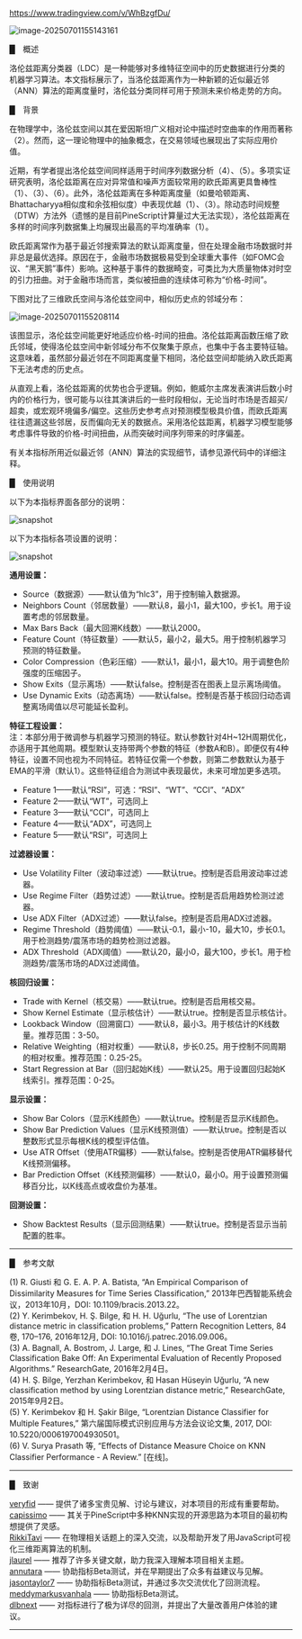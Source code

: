 https://www.tradingview.com/v/WhBzgfDu/



![image-20250701155143161](https://pkuxiaohou.oss-cn-beijing.aliyuncs.com/img/202507011551235.png)

█ 概述

洛伦兹距离分类器（LDC）是一种能够对多维特征空间中的历史数据进行分类的机器学习算法。本文指标展示了，当洛伦兹距离作为一种新颖的近似最近邻（ANN）算法的距离度量时，洛伦兹分类同样可用于预测未来价格走势的方向。

█ 背景

在物理学中，洛伦兹空间以其在爱因斯坦广义相对论中描述时空曲率的作用而著称（2）。然而，这一理论物理中的抽象概念，在交易领域也展现出了实际应用价值。

近期，有学者提出洛伦兹空间同样适用于时间序列数据分析（4）、（5）。多项实证研究表明，洛伦兹距离在应对异常值和噪声方面较常用的欧氏距离更具鲁棒性（1）、（3）、（6）。此外，洛伦兹距离在多种距离度量（如曼哈顿距离、Bhattacharyya相似度和余弦相似度）中表现优越（1）、（3）。除动态时间规整（DTW）方法外（遗憾的是目前PineScript计算量过大无法实现），洛伦兹距离在多样的时间序列数据集上均展现出最高的平均准确率（1）。

欧氏距离常作为基于最近邻搜索算法的默认距离度量，但在处理金融市场数据时并非总是最优选择。原因在于，金融市场数据极易受到全球重大事件（如FOMC会议、“黑天鹅”事件）影响。这种基于事件的数据畸变，可类比为大质量物体对时空的引力扭曲。对于金融市场而言，类似被扭曲的连续体可称为“价格-时间”。

下图对比了三维欧氏空间与洛伦兹空间中，相似历史点的邻域分布：

![image-20250701155208114](https://pkuxiaohou.oss-cn-beijing.aliyuncs.com/img/202507011552184.png)

该图显示，洛伦兹空间能更好地适应价格-时间的扭曲。洛伦兹距离函数压缩了欧氏邻域，使得洛伦兹空间中新邻域分布不仅聚集于原点，也集中于各主要特征轴。这意味着，虽然部分最近邻在不同距离度量下相同，洛伦兹空间却能纳入欧氏距离下无法考虑的历史点。

从直观上看，洛伦兹距离的优势也合乎逻辑。例如，鲍威尔主席发表演讲后数小时内的价格行为，很可能与以往其演讲后的一些时段相似，无论当时市场是否超买/超卖，或宏观环境偏多/偏空。这些历史参考点对预测模型极具价值，而欧氏距离往往遗漏这些邻居，反而偏向无关的数据点。采用洛伦兹距离，机器学习模型能够考虑事件导致的价格-时间扭曲，从而突破时间序列带来的时序偏差。

有关本指标所用近似最近邻（ANN）算法的实现细节，请参见源代码中的详细注释。

█ 使用说明

以下为本指标界面各部分的说明：

![snapshot](https://www.tradingview.com/x/KvBK83xf/)

以下为本指标各项设置的说明：

![snapshot](https://www.tradingview.com/x/mSBGsh3B/)

**通用设置：**

- Source（数据源）——默认值为“hlc3”，用于控制输入数据源。
- Neighbors Count（邻居数量）——默认8，最小1，最大100，步长1。用于设置考虑的邻居数量。
- Max Bars Back（最大回溯K线数）——默认2000。
- Feature Count（特征数量）——默认5，最小2，最大5。用于控制机器学习预测的特征数量。
- Color Compression（色彩压缩）——默认1，最小1，最大10。用于调整色阶强度的压缩因子。
- Show Exits（显示离场）——默认false。控制是否在图表上显示离场阈值。
- Use Dynamic Exits（动态离场）——默认false。控制是否基于核回归动态调整离场阈值以尽可能延长盈利。

**特征工程设置：**  
注：本部分用于微调参与机器学习预测的特征。默认参数针对4H~12H周期优化，亦适用于其他周期。模型默认支持带两个参数的特征（参数A和B）。即便仅有4种特征，设置不同也视为不同特征。若特征仅需一个参数，则第二参数默认为基于EMA的平滑（默认1）。这些特征组合为测试中表现最优，未来可增加更多选项。

- Feature 1——默认“RSI”，可选：“RSI”、“WT”、“CCI”、“ADX”
- Feature 2——默认“WT”，可选同上
- Feature 3——默认“CCI”，可选同上
- Feature 4——默认“ADX”，可选同上
- Feature 5——默认“RSI”，可选同上

**过滤器设置：**

- Use Volatility Filter（波动率过滤）——默认true。控制是否启用波动率过滤器。
- Use Regime Filter（趋势过滤）——默认true。控制是否启用趋势检测过滤器。
- Use ADX Filter（ADX过滤）——默认false。控制是否启用ADX过滤器。
- Regime Threshold（趋势阈值）——默认-0.1，最小-10，最大10，步长0.1。用于检测趋势/震荡市场的趋势检测过滤器。
- ADX Threshold（ADX阈值）——默认20，最小0，最大100，步长1。用于检测趋势/震荡市场的ADX过滤阈值。

**核回归设置：**

- Trade with Kernel（核交易）——默认true。控制是否启用核交易。
- Show Kernel Estimate（显示核估计）——默认true。控制是否显示核估计。
- Lookback Window（回溯窗口）——默认8，最小3。用于核估计的K线数量。推荐范围：3-50。
- Relative Weighting（相对权重）——默认8，步长0.25。用于控制不同周期的相对权重。推荐范围：0.25-25。
- Start Regression at Bar（回归起始K线）——默认25。用于设置回归起始K线索引。推荐范围：0-25。

**显示设置：**

- Show Bar Colors（显示K线颜色）——默认true。控制是否显示K线颜色。
- Show Bar Prediction Values（显示K线预测值）——默认true。控制是否以整数形式显示每根K线的模型评估值。
- Use ATR Offset（使用ATR偏移）——默认false。控制是否使用ATR偏移替代K线预测偏移。
- Bar Prediction Offset（K线预测偏移）——默认0，最小0。用于设置预测偏移百分比，以K线高点或收盘价为基准。

**回测设置：**

- Show Backtest Results（显示回测结果）——默认true。控制是否显示当前配置的胜率。

---

█ 参考文献

(1) R. Giusti 和 G. E. A. P. A. Batista, “An Empirical Comparison of Dissimilarity Measures for Time Series Classification,” 2013年巴西智能系统会议，2013年10月，DOI: 10.1109/bracis.2013.22。  
(2) Y. Kerimbekov, H. Ş. Bilge, 和 H. H. Uğurlu, “The use of Lorentzian distance metric in classification problems,” Pattern Recognition Letters, 84卷, 170–176, 2016年12月, DOI: 10.1016/j.patrec.2016.09.006。  
(3) A. Bagnall, A. Bostrom, J. Large, 和 J. Lines, “The Great Time Series Classification Bake Off: An Experimental Evaluation of Recently Proposed Algorithms.” ResearchGate, 2016年2月4日。  
(4) H. Ş. Bilge, Yerzhan Kerimbekov, 和 Hasan Hüseyin Uğurlu, “A new classification method by using Lorentzian distance metric,” ResearchGate, 2015年9月2日。  
(5) Y. Kerimbekov 和 H. Şakir Bilge, “Lorentzian Distance Classifier for Multiple Features,” 第六届国际模式识别应用与方法会议论文集, 2017, DOI: 10.5220/0006197004930501。  
(6) V. Surya Prasath 等, “Effects of Distance Measure Choice on KNN Classifier Performance - A Review.” [在线]。

---

█ 致谢

[veryfid](https://www.tradingview.com/u/veryfid/) —— 提供了诸多宝贵见解、讨论与建议，对本项目的形成有重要帮助。  
[capissimo](https://www.tradingview.com/u/capissimo/) —— 其关于PineScript中多种KNN实现的开源思路为本项目的最初构想提供了灵感。  
[RikkiTavi](https://www.tradingview.com/u/RikkiTavi/) —— 在物理相关话题上的深入交流，以及帮助开发了用JavaScript可视化三维距离算法的机制。  
[jlaurel](https://www.tradingview.com/u/jlaurel/) —— 推荐了许多关键文献，助力我深入理解本项目相关主题。  
[annutara](https://www.tradingview.com/u/annutara/) —— 协助指标Beta测试，并在早期提出了众多有益建议与见解。  
[jasontaylor7](https://www.tradingview.com/u/jasontaylor7/) —— 协助指标Beta测试，并通过多次交流优化了回测流程。  
[meddymarkusvanhala](https://www.tradingview.com/u/meddymarkusvanhala/) —— 协助指标Beta测试。  
[dlbnext](https://www.tradingview.com/u/dlbnext/) —— 对指标进行了极为详尽的回测，并提出了大量改善用户体验的建议。

---












































































